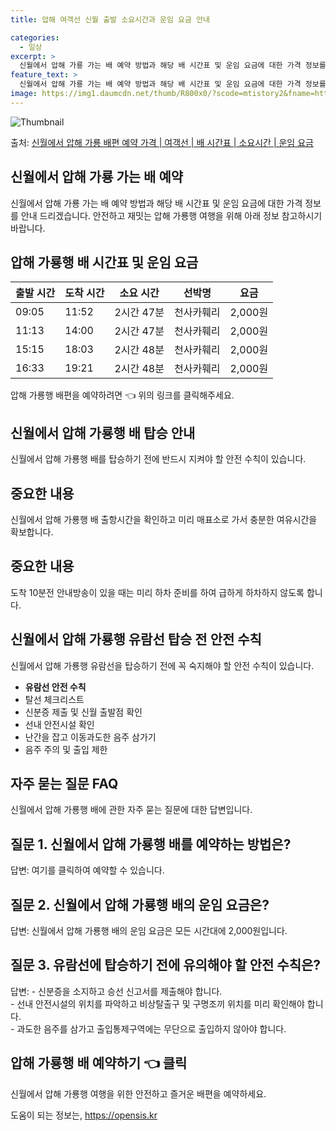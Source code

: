 ```yaml
---
title: 압해 여객선 신월 출발 소요시간과 운임 요금 안내

categories:
  - 일상
excerpt: >
  신월에서 압해 가룡 가는 배 예약 방법과 해당 배 시간표 및 운임 요금에 대한 가격 정보를 안내 드리겠습니다. 안전하고 재밋는 압해 가룡행 여행을 위해 아래 정보 참고하시기 바랍니다. 압해 가룡행 배편 예약하기 👈 클릭신월에서 압해 가룡행 배 시간표출발 시간도착 시간소요 시간선박명요금09:0511:522시간 47분천사카훼리2,000원11:1314:002시간 47분천사카훼리2,000원15:1518:032시간 48분천사카훼리2,000원16:3319:212시간 48분천사카훼리2,000원압해 가룡행 배편 예약하기 👈 클릭신월에서 압해 가룡행 여객선 탑승 시 이용수칙신월에서 압해 가룡행 배를 탑승할 때 반드시 지켜야 할 안전 수칙입니다. 중요한 내용 신월에서 압해 가룡행 배 출항시간을 확인하고 미리 매표소로 가서..
feature_text: >
  신월에서 압해 가룡 가는 배 예약 방법과 해당 배 시간표 및 운임 요금에 대한 가격 정보를 안내 드리겠습니다. 안전하고 재밋는 압해 가룡행 여행을 위해 아래 정보 참고하시기 바랍니다. 압해 가룡행 배편 예약하기 👈 클릭신월에서 압해 가룡행 배 시간표출발 시간도착 시간소요 시간선박명요금09:0511:522시간 47분천사카훼리2,000원11:1314:002시간 47분천사카훼리2,000원15:1518:032시간 48분천사카훼리2,000원16:3319:212시간 48분천사카훼리2,000원압해 가룡행 배편 예약하기 👈 클릭신월에서 압해 가룡행 여객선 탑승 시 이용수칙신월에서 압해 가룡행 배를 탑승할 때 반드시 지켜야 할 안전 수칙입니다. 중요한 내용 신월에서 압해 가룡행 배 출항시간을 확인하고 미리 매표소로 가서..
image: https://img1.daumcdn.net/thumb/R800x0/?scode=mtistory2&fname=https%3A%2F%2Fblog.kakaocdn.net%2Fdn%2FckELjt%2FbtsHCXzMrwN%2FgWH7QhYTiaBDOo5BkFko81%2Fimg.webp
---
```


![Thumbnail](https://img1.daumcdn.net/thumb/R800x0/?scode=mtistory2&fname=https%3A%2F%2Fblog.kakaocdn.net%2Fdn%2FckELjt%2FbtsHCXzMrwN%2FgWH7QhYTiaBDOo5BkFko81%2Fimg.webp)

<p>출처: <a href="https://opensis.kr/entry/%EC%8B%A0%EC%9B%94%EC%97%90%EC%84%9C-%EC%95%95%ED%95%B4-%EA%B0%80%EB%A3%A1-%EB%B0%B0%ED%8E%B8-%EC%98%88%EC%95%BD-%EA%B0%80%EA%B2%A9-%EC%97%AC%EA%B0%9D%EC%84%A0-%EB%B0%B0-%EC%8B%9C%EA%B0%84%ED%91%9C-%EC%86%8C%EC%9A%94%EC%8B%9C%EA%B0%84-%EC%9A%B4%EC%9E%84-%EC%9A%94%EA%B8%88" rel="dofollow">신월에서 압해 가룡 배편 예약 가격 | 여객선 | 배 시간표 | 소요시간 | 운임 요금</a> </p>

## 신월에서 압해 가룡 가는 배 예약

신월에서 압해 가룡 가는 배 예약 방법과 해당 배 시간표 및 운임 요금에 대한 가격 정보를 안내 드리겠습니다. 안전하고 재밋는 압해 가룡행
여행을 위해 아래 정보 참고하시기 바랍니다.

## 압해 가룡행 배 시간표 및 운임 요금

**출발 시간** | **도착 시간** | **소요 시간** | **선박명** | **요금**  
---|---|---|---|---  
09:05 | 11:52 | 2시간 47분 | 천사카훼리 | 2,000원  
11:13 | 14:00 | 2시간 47분 | 천사카훼리 | 2,000원  
15:15 | 18:03 | 2시간 48분 | 천사카훼리 | 2,000원  
16:33 | 19:21 | 2시간 48분 | 천사카훼리 | 2,000원  
  
압해 가룡행 배편을 예약하려면 👈 위의 링크를 클릭해주세요.

## 신월에서 압해 가룡행 배 탑승 안내

신월에서 압해 가룡행 배를 탑승하기 전에 반드시 지켜야 할 안전 수칙이 있습니다.

## **중요한 내용**

신월에서 압해 가룡행 배 출항시간을 확인하고 미리 매표소로 가서 충분한 여유시간을 확보합니다.

## **중요한 내용**

도착 10분전 안내방송이 있을 때는 미리 하차 준비를 하여 급하게 하차하지 않도록 합니다.

## 신월에서 압해 가룡행 유람선 탑승 전 안전 수칙

신월에서 압해 가룡행 유람선을 탑승하기 전에 꼭 숙지해야 할 안전 수칙이 있습니다.

  * **유람선 안전 수칙**
  * 탈선 체크리스트
  * 신분증 제출 및 신월 출발점 확인
  * 선내 안전시설 확인
  * 난간을 잡고 이동과도한 음주 삼가기
  * 음주 주의 및 출입 제한

## 자주 묻는 질문 FAQ

신월에서 압해 가룡행 배에 관한 자주 묻는 질문에 대한 답변입니다.

## **질문 1.** 신월에서 압해 가룡행 배를 예약하는 방법은?

답변: 여기를 클릭하여 예약할 수 있습니다.

## **질문 2.** 신월에서 압해 가룡행 배의 운임 요금은?

답변: 신월에서 압해 가룡행 배의 운임 요금은 모든 시간대에 2,000원입니다.

## **질문 3.** 유람선에 탑승하기 전에 유의해야 할 안전 수칙은?

답변: - 신분증을 소지하고 승선 신고서를 제출해야 합니다.  
\- 선내 안전시설의 위치를 파악하고 비상탈출구 및 구명조끼 위치를 미리 확인해야 합니다.  
\- 과도한 음주를 삼가고 출입통제구역에는 무단으로 출입하지 않아야 합니다.

## **압해 가룡행 배 예약하기 👈 클릭**

신월에서 압해 가룡행 여행을 위한 안전하고 즐거운 배편을 예약하세요.

 

도움이 되는 정보는, <a href="https://opensis.kr" rel="dofollow">https://opensis.kr</a>


